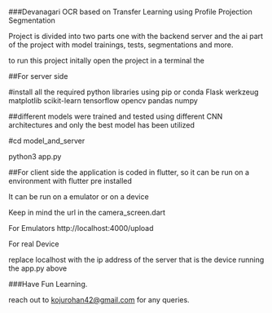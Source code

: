 ###Devanagari OCR based on Transfer Learning using Profile Projection Segmentation 

Project is divided into two parts one with the backend server and the ai part of the project with model trainings, tests, segmentations and more.

to run this project initally open the project in a terminal
the 

##For server side 

#install all the required python libraries using pip or conda
Flask
werkzeug
matplotlib
scikit-learn
tensorflow
opencv
pandas
numpy

##different models were trained and tested using different CNN architectures and only the best model has been utilized 

#cd model_and_server

python3 app.py


##For client side 
the application is coded in flutter, so it can be run on a environment with flutter pre installed 


It can be run on a emulator or on a device 

Keep in mind the url in the camera_screen.dart

For Emulators
http://localhost:4000/upload

For real Device

replace localhost with the ip address of the server that is the device running the app.py above 


###Have Fun Learning.

reach out to kojurohan42@gmail.com for any queries.


